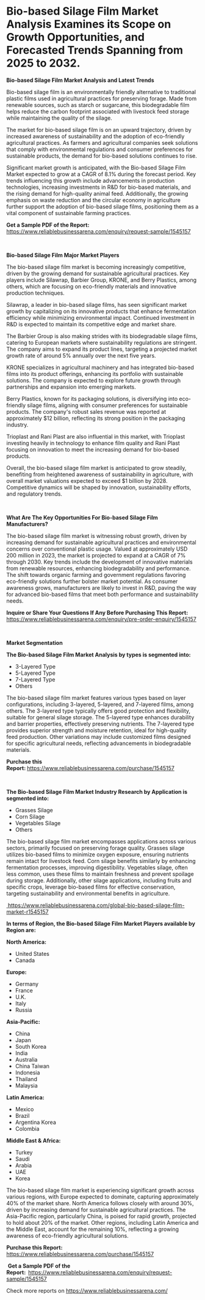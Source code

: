 <p><h1>Bio-based Silage Film Market Analysis Examines its Scope on Growth Opportunities, and Forecasted Trends Spanning from 2025 to 2032.</h1></p><p><strong>Bio-based Silage Film Market Analysis and Latest Trends</strong></p>
<p><p>Bio-based silage film is an environmentally friendly alternative to traditional plastic films used in agricultural practices for preserving forage. Made from renewable sources, such as starch or sugarcane, this biodegradable film helps reduce the carbon footprint associated with livestock feed storage while maintaining the quality of the silage.</p><p>The market for bio-based silage film is on an upward trajectory, driven by increased awareness of sustainability and the adoption of eco-friendly agricultural practices. As farmers and agricultural companies seek solutions that comply with environmental regulations and consumer preferences for sustainable products, the demand for bio-based solutions continues to rise.</p><p>Significant market growth is anticipated, with the Bio-based Silage Film Market expected to grow at a CAGR of 8.1% during the forecast period. Key trends influencing this growth include advancements in production technologies, increasing investments in R&D for bio-based materials, and the rising demand for high-quality animal feed. Additionally, the growing emphasis on waste reduction and the circular economy in agriculture further support the adoption of bio-based silage films, positioning them as a vital component of sustainable farming practices.</p></p>
<p><strong>Get a Sample PDF of the Report:&nbsp;</strong> <a href="https://www.reliablebusinessarena.com/enquiry/request-sample/1545157?utm_campaign=2805&utm_medium=2&utm_source=Github&utm_content=ia&utm_term=02042025&utm_id=bio-based-silage-film">https://www.reliablebusinessarena.com/enquiry/request-sample/1545157</a></p>
<p>&nbsp;</p>
<p><strong>Bio-based Silage Film Major Market Players</strong></p>
<p><p>The bio-based silage film market is becoming increasingly competitive, driven by the growing demand for sustainable agricultural practices. Key players include Silawrap, Barbier Group, KRONE, and Berry Plastics, among others, which are focusing on eco-friendly materials and innovative production techniques.</p><p>Silawrap, a leader in bio-based silage films, has seen significant market growth by capitalizing on its innovative products that enhance fermentation efficiency while minimizing environmental impact. Continued investment in R&D is expected to maintain its competitive edge and market share.</p><p>The Barbier Group is also making strides with its biodegradable silage films, catering to European markets where sustainability regulations are stringent. The company aims to expand its product lines, targeting a projected market growth rate of around 5% annually over the next five years.</p><p>KRONE specializes in agricultural machinery and has integrated bio-based films into its product offerings, enhancing its portfolio with sustainable solutions. The company is expected to explore future growth through partnerships and expansion into emerging markets.</p><p>Berry Plastics, known for its packaging solutions, is diversifying into eco-friendly silage films, aligning with consumer preferences for sustainable products. The company's robust sales revenue was reported at approximately $12 billion, reflecting its strong position in the packaging industry.</p><p>Trioplast and Rani Plast are also influential in this market, with Trioplast investing heavily in technology to enhance film quality and Rani Plast focusing on innovation to meet the increasing demand for bio-based products.</p><p>Overall, the bio-based silage film market is anticipated to grow steadily, benefiting from heightened awareness of sustainability in agriculture, with overall market valuations expected to exceed $1 billion by 2028. Competitive dynamics will be shaped by innovation, sustainability efforts, and regulatory trends.</p></p>
<p>&nbsp;</p>
<p><strong>What Are The Key Opportunities For Bio-based Silage Film Manufacturers?</strong></p>
<p><p>The bio-based silage film market is witnessing robust growth, driven by increasing demand for sustainable agricultural practices and environmental concerns over conventional plastic usage. Valued at approximately USD 200 million in 2023, the market is projected to expand at a CAGR of 7% through 2030. Key trends include the development of innovative materials from renewable resources, enhancing biodegradability and performance. The shift towards organic farming and government regulations favoring eco-friendly solutions further bolster market potential. As consumer awareness grows, manufacturers are likely to invest in R&D, paving the way for advanced bio-based films that meet both performance and sustainability needs.</p></p>
<p><strong>Inquire or Share Your Questions If Any Before Purchasing This Report:</strong> <a href="https://www.reliablebusinessarena.com/enquiry/pre-order-enquiry/1545157?utm_campaign=2805&utm_medium=2&utm_source=Github&utm_content=ia&utm_term=02042025&utm_id=bio-based-silage-film">https://www.reliablebusinessarena.com/enquiry/pre-order-enquiry/1545157</a></p>
<p>&nbsp;</p>
<p><strong>Market Segmentation</strong></p>
<p><strong>The Bio-based Silage Film Market Analysis by types is segmented into:</strong></p>
<p><ul><li>3-Layered Type</li><li>5-Layered Type</li><li>7-Layered Type</li><li>Others</li></ul></p>
<p><p>The bio-based silage film market features various types based on layer configurations, including 3-layered, 5-layered, and 7-layered films, among others. The 3-layered type typically offers good protection and flexibility, suitable for general silage storage. The 5-layered type enhances durability and barrier properties, effectively preserving nutrients. The 7-layered type provides superior strength and moisture retention, ideal for high-quality feed production. Other variations may include customized films designed for specific agricultural needs, reflecting advancements in biodegradable materials.</p></p>
<p><strong>Purchase this Report:&nbsp;</strong><a href="https://www.reliablebusinessarena.com/purchase/1545157?utm_campaign=2805&utm_medium=2&utm_source=Github&utm_content=ia&utm_term=02042025&utm_id=bio-based-silage-film">https://www.reliablebusinessarena.com/purchase/1545157</a></p>
<p>&nbsp;</p>
<p><strong>The Bio-based Silage Film Market Industry Research by Application is segmented into:</strong></p>
<p><ul><li>Grasses Silage</li><li>Corn Silage</li><li>Vegetables Silage</li><li>Others</li></ul></p>
<p><p>The bio-based silage film market encompasses applications across various sectors, primarily focused on preserving forage quality. Grasses silage utilizes bio-based films to minimize oxygen exposure, ensuring nutrients remain intact for livestock feed. Corn silage benefits similarly by enhancing fermentation processes, improving digestibility. Vegetables silage, often less common, uses these films to maintain freshness and prevent spoilage during storage. Additionally, other silage applications, including fruits and specific crops, leverage bio-based films for effective conservation, targeting sustainability and environmental benefits in agriculture.</p></p>
<p><a href="https://www.reliablebusinessarena.com/global-bio-based-silage-film-market-r1545157?utm_campaign=2805&utm_medium=2&utm_source=Github&utm_content=ia&utm_term=02042025&utm_id=bio-based-silage-film">&nbsp;https://www.reliablebusinessarena.com/global-bio-based-silage-film-market-r1545157</a></p>
<p><strong>In terms of Region, the Bio-based Silage Film Market Players available by Region are:</strong></p>
<p>
    <p> <strong> North America: </strong>
        <ul>
            <li>United States</li>
            <li>Canada</li>
        </ul>
        </p> 
    <p> <strong> Europe: </strong>
        <ul>
            <li>Germany</li>
            <li>France</li>
            <li>U.K.</li>
            <li>Italy</li>
            <li>Russia</li>
        </ul>
        </p> 
    <p> <strong> Asia-Pacific: </strong>
        <ul>
            <li>China</li>
            <li>Japan</li>
            <li>South Korea</li>
            <li>India</li>
            <li>Australia</li>
            <li>China Taiwan</li>
            <li>Indonesia</li>
            <li>Thailand</li>
            <li>Malaysia</li>
        </ul>
        </p> 
    <p> <strong> Latin America: </strong>
        <ul>
            <li>Mexico</li>
            <li>Brazil</li>
            <li>Argentina Korea</li>
            <li>Colombia</li>
        </ul>
        </p> 
    <p> <strong> Middle East & Africa: </strong>
        <ul>
            <li>Turkey</li>
            <li>Saudi</li>
            <li>Arabia</li>
            <li>UAE</li>
            <li>Korea</li>
        </ul>
    </p>
    </p>
<p><p>The bio-based silage film market is experiencing significant growth across various regions, with Europe expected to dominate, capturing approximately 40% of the market share. North America follows closely with around 30%, driven by increasing demand for sustainable agricultural practices. The Asia-Pacific region, particularly China, is poised for rapid growth, projected to hold about 20% of the market. Other regions, including Latin America and the Middle East, account for the remaining 10%, reflecting a growing awareness of eco-friendly agricultural solutions.</p></p>
<p><strong>Purchase this Report: </strong><a href="https://www.reliablebusinessarena.com/purchase/1545157?utm_campaign=2805&utm_medium=2&utm_source=Github&utm_content=ia&utm_term=02042025&utm_id=bio-based-silage-film">https://www.reliablebusinessarena.com/purchase/1545157</a></p>
<p>&nbsp;<strong>Get a Sample PDF of the Report:&nbsp;&nbsp;</strong><a href="https://www.reliablebusinessarena.com/enquiry/request-sample/1545157?utm_campaign=2805&utm_medium=2&utm_source=Github&utm_content=ia&utm_term=02042025&utm_id=bio-based-silage-film">https://www.reliablebusinessarena.com/enquiry/request-sample/1545157</a></p>
<p><strong></strong></p>
<p>Check more reports on <a href="https://www.reliablebusinessarena.com/?utm_campaign=2805&utm_medium=2&utm_source=Github&utm_content=ia&utm_term=02042025&utm_id=bio-based-silage-film">https://www.reliablebusinessarena.com/</a></p>